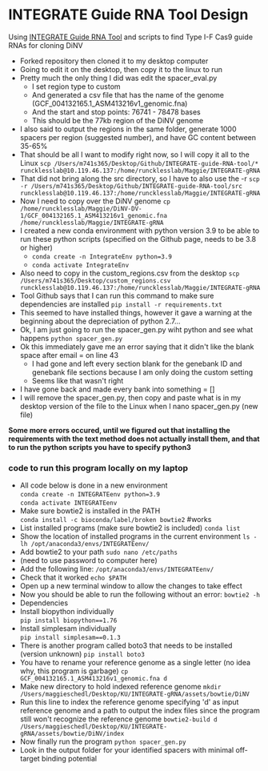 # INTEGRATE Guide RNA Tool Design

Using [INTEGRATE Guide RNA Tool](https://github.com/sternberglab/INTEGRATE-guide-RNA-tool) and scripts to find Type I-F Cas9 guide RNAs for cloning DiNV


- Forked repository then cloned it to my desktop computer
- Going to edit it on the desktop, then copy it to the linux to run
- Pretty much the only thing I did was edit the spacer_eval.py
  - I set region type to custom
  - And generated a csv file that has the name of the genome (GCF_004132165.1_ASM413216v1_genomic.fna)
  - And the start and stop points: 76741 - 78478 bases
  - This should be the 77kb region of the DiNV genome
- I also said to output the regions in the same folder, generate 1000 spacers per region (suggested number), and have GC content between 35-65%
- That should be all I want to modify right now, so I will copy it all to the Linux
`scp /Users/m741s365/Desktop/Github/INTEGRATE-guide-RNA-tool/* runcklesslab@10.119.46.137:/home/runcklesslab/Maggie/INTEGRATE-gRNA`
- That did not bring along the src directory, so I have to also use the -r
`scp -r /Users/m741s365/Desktop/Github/INTEGRATE-guide-RNA-tool/src runcklesslab@10.119.46.137:/home/runcklesslab/Maggie/INTEGRATE-gRNA`
- Now I need to copy over the DiNV genome
`cp /home/runcklesslab/Maggie/DiNV-DV-1/GCF_004132165.1_ASM413216v1_genomic.fna /home/runcklesslab/Maggie/INTEGRATE-gRNA`
- I created a new conda environment with python version 3.9 to be able to run these python scripts (specified on the Github page, needs to be 3.8 or higher)
  - `conda create -n IntegrateEnv python=3.9`
  - `conda activate IntegrateEnv`
- Also need to copy in the custom_regions.csv from the desktop
`scp /Users/m741s365/Desktop/custom_regions.csv runcklesslab@10.119.46.137:/home/runcklesslab/Maggie/INTEGRATE-gRNA`
- Tool Github says that I can run this command to make sure dependencies are installed
`pip install -r requirements.txt`
- This seemed to have installed things, however it gave a warning at the beginning about the depreciation of python 2.7...
- Ok, I am just going to run the spacer_gen.py wiht python and see what happens
`python spacer_gen.py`
- Ok this immediately gave me an error saying that it didn't like the blank space after email = on line 43
  - I had gone and left every section blank for the genebank ID and genebank file sections because I am only doing the custom setting
  - Seems like that wasn't right
- I have gone back and made every bank into something = []
- I will remove the spacer_gen.py, then copy and paste what is in my desktop version of the file to the Linux when I nano spacer_gen.py (new file)

**Some more errors occured, until we figured out that installing the requirements with the text method does not actually install them, and that to run the python scripts you have to specify python3**


### code to run this program locally on my laptop
- All code below is done in a new environment  
`conda create -n INTEGRATEenv python=3.9`  
`conda activate INTEGRATEenv`
- Make sure bowtie2 is installed in the PATH  
`conda install -c bioconda/label/broken bowtie2` #works
- List installed programs (make sure bowtie2 is included)
`conda list`
- Show the location of installed programs in the current environment
`ls -lh /opt/anaconda3/envs/INTEGRATEenv/`
- Add bowtie2 to your path
`sudo nano /etc/paths`
- (need to use password to computer here)
- Add the following line:
`/opt/anaconda3/envs/INTEGRATEenv/`
- Check that it worked
`echo $PATH`
- Open up a new terminal window to allow the changes to take effect
- Now you should be able to run the following without an error:
`bowtie2 -h`
- Dependencies
- Install biopython individually  
`pip install biopython==1.76`
- Install simplesam individually   
`pip install simplesam==0.1.3`
- There is another program called boto3 that needs to be installed (version unknown)
`pip install boto3`
- You have to rename your reference genome as a single letter (no idea why, this program is garbage)
`cp GCF_004132165.1_ASM413216v1_genomic.fna d`
- Make new directory to hold indexed reference genome
`mkdir /Users/maggieschedl/Desktop/KU/INTEGRATE-gRNA/assets/bowtie/DiNV`
- Run this line to index the reference genome specifying 'd' as input reference genome and a path to output the index files since the program still won't recognize the reference genome
`bowtie2-build d /Users/maggieschedl/Desktop/KU/INTEGRATE-gRNA/assets/bowtie/DiNV/index`
- Now finally run the program
`python spacer_gen.py`
- Look in the output folder for your identified spacers with minimal off-target binding potential
